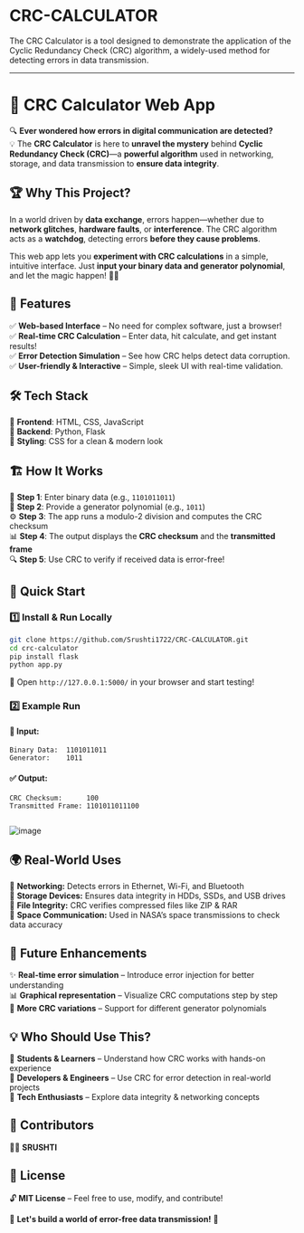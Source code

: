 # CRC-CALCULATOR
The CRC Calculator is a tool designed to demonstrate the application of the Cyclic Redundancy Check (CRC) algorithm, a widely-used method for detecting errors in data transmission.





---

# 🚀 CRC Calculator Web App  

🔍 **Ever wondered how errors in digital communication are detected?**  
💡 The **CRC Calculator** is here to **unravel the mystery** behind **Cyclic Redundancy Check (CRC)**—a **powerful algorithm** used in networking, storage, and data transmission to **ensure data integrity**.  

## 🏆 Why This Project?  
In a world driven by **data exchange**, errors happen—whether due to **network glitches**, **hardware faults**, or **interference**. The CRC algorithm acts as a **watchdog**, detecting errors **before they cause problems**.  

This web app lets you **experiment with CRC calculations** in a simple, intuitive interface. Just **input your binary data and generator polynomial**, and let the magic happen! 🎩✨  

## 🎯 Features  
✅ **Web-based Interface** – No need for complex software, just a browser!  
✅ **Real-time CRC Calculation** – Enter data, hit calculate, and get instant results!  
✅ **Error Detection Simulation** – See how CRC helps detect data corruption.  
✅ **User-friendly & Interactive** – Simple, sleek UI with real-time validation.  

## 🛠️ Tech Stack  
🔹 **Frontend**: HTML, CSS, JavaScript  
🔹 **Backend**: Python, Flask  
🔹 **Styling**: CSS for a clean & modern look  

## 🏗️ How It Works  
🔢 **Step 1**: Enter binary data (e.g., `1101011011`)  
🔬 **Step 2**: Provide a generator polynomial (e.g., `1011`)  
⚙️ **Step 3**: The app runs a modulo-2 division and computes the CRC checksum  
📊 **Step 4**: The output displays the **CRC checksum** and the **transmitted frame**  
🔍 **Step 5**: Use CRC to verify if received data is error-free!  

## 🚀 Quick Start  

### 1️⃣ Install & Run Locally  
```bash
git clone https://github.com/Srushti1722/CRC-CALCULATOR.git
cd crc-calculator
pip install flask
python app.py
```
🎯 Open `http://127.0.0.1:5000/` in your browser and start testing!  

### 2️⃣ Example Run  

#### 📝 Input:  
```
Binary Data:  1101011011  
Generator:    1011  
```  

#### ✅ Output:  
```
CRC Checksum:      100  
Transmitted Frame: 1101011011100


```  
![image](https://github.com/user-attachments/assets/09c03cbe-3653-4f61-bcc3-82b9bafe4cf0)

## 🌍 Real-World Uses  
🚀 **Networking:** Detects errors in Ethernet, Wi-Fi, and Bluetooth  
💾 **Storage Devices:** Ensures data integrity in HDDs, SSDs, and USB drives  
🔗 **File Integrity:** CRC verifies compressed files like ZIP & RAR  
📡 **Space Communication:** Used in NASA’s space transmissions to check data accuracy  

## 📌 Future Enhancements  
✨ **Real-time error simulation** – Introduce error injection for better understanding  
📊 **Graphical representation** – Visualize CRC computations step by step  
🔧 **More CRC variations** – Support for different generator polynomials  

## 💡 Who Should Use This?  
🔹 **Students & Learners** – Understand how CRC works with hands-on experience  
🔹 **Developers & Engineers** – Use CRC for error detection in real-world projects  
🔹 **Tech Enthusiasts** – Explore data integrity & networking concepts  

## 👥 Contributors  
👨‍💻 **SRUSHTI**  


## 📜 License  

🔓 **MIT License** – Feel free to use, modify, and contribute!  

🎯 **Let's build a world of error-free data transmission!** 🚀  

